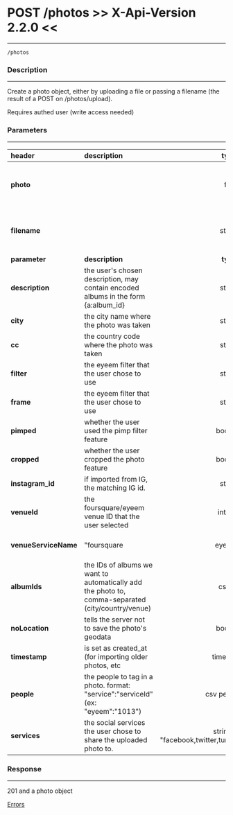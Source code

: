 # POST /photos  >> X-Api-Version 2.2.0 <<
***
`/photos`

### Description
***
Create a photo object, either by uploading a file or passing a filename (the result of a POST on /photos/upload).

Requires authed user (write access needed)

### Parameters
***

|header| description| type |required? |default|
|:---------|:--------------|:----------:|:------------:|:------------:|
|**photo**||file|if no filename is sent with the request||
|**filename**||string|if no photo is sent with the request||
|**parameter**| **description**| **type** |**required?** |**default**|
|**description**|  the user's chosen description, may contain encoded albums in the form {a:album_id}|string|||
|**city**|the city name where the photo was taken|string|||
|**cc**|the country code where the photo was taken|string|||
|**filter**| the eyeem filter that the user chose to use|string|||
|**frame**| the eyeem filter that the user chose to use|string|||
|**pimped**|whether the user used the pimp filter feature|boolean| |0|
|**cropped**|whether the user cropped the photo feature|boolean| |0|
|**instagram_id**|if imported from IG, the matching IG id.|string|||
|**venueId**|the foursquare/eyeem venue ID that the user selected|integer| ||
|**venueServiceName**|"foursquare|eyeem""|string|if venueId provided||
|**albumIds**| the IDs of albums we want to automatically add the photo to, comma-separated (city/country/venue)|csv int|||
|**noLocation**|tells the server not to save the photo's geodata|boolean| |0|
|**timestamp**|is set as created_at (for importing older photos, etc|timestamp| |0|
|**people**| the people to tag in a photo. format: "service":"serviceId" (ex: "eyeem":"1013")|csv people obj|||
|**services**| the social services the user chose to share the uploaded photo to. |string csv "facebook,twitter,tumblr,foursquare,flickr"|||
### Response
***

201 and a photo object

[Errors](../../resources/errors.md#files)
